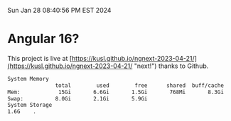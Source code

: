Sun Jan 28 08:40:56 PM EST 2024

# Angular 16?


This project is live at [https://kusl.github.io/ngnext-2023-04-21/](https://kusl.github.io/ngnext-2023-04-21/ "next!") thanks to Github.

```bash
System Memory
               total        used        free      shared  buff/cache   available
Mem:            15Gi       6.6Gi       1.5Gi       768Mi       8.3Gi       8.6Gi
Swap:          8.0Gi       2.1Gi       5.9Gi
System Storage
1.6G	.
